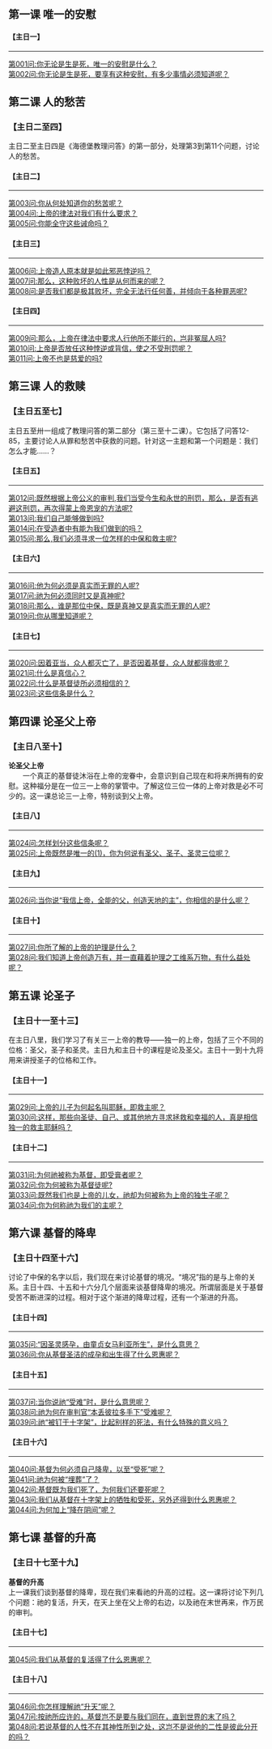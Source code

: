 ## 第一课 唯一的安慰

#### 【主日一】
---
[第001问:你无论是生是死，唯一的安慰是什么？](001.md)<br/>
[第002问:你无论是生是死，要享有这种安慰，有多少事情必须知道呢？](002.md)<br/>

## 第二课 人的愁苦
### 【主日二至四】
主日二至主日四是《海德堡教理问答》的第一部分，处理第3到第11个问题，讨论人的愁苦。


#### 【主日二】
---
[第003问:你从何处知道你的愁苦呢？](003.md)<br/>
[第004问:上帝的律法对我们有什么要求？](004.md)<br/>
[第005问:你能全守这些诫命吗？](005.md)<br/>

#### 【主日三】
---
[第006问:上帝造人原本就是如此邪恶悖逆吗？](006.md)<br/>
[第007问:那么，这种败坏的人性是从何而来的呢？](007.md)<br/>
[第008问:是否我们都是极其败坏，完全无法行任何善，并倾向于各种罪恶呢?](008.md)<br/>

#### 【主日四】
---
[第009问:那么，上帝在律法中要求人行他所不能行的，岂非冤屈人吗?](009.md)<br/>
[第010问:上帝是否放任这种悖逆或背信，使之不受刑罚呢？](010.md)<br/>
[第011问:上帝不也是慈爱的吗?](011.md)<br/>

## 第三课 人的救赎
### 【主日五至七】
主日五至卅一组成了教理问答的第二部分（第三至十二课）。它包括了问答12-85，主要讨论人从罪和愁苦中获救的问题。针对这一主题和第一个问题是：我们怎么才能……？

#### 【主日五】
---
[第012问:既然根据上帝公义的审判,我们当受今生和永世的刑罚，那么，是否有逃避这刑罚，再次得蒙上帝恩宠的方法呢?](012.md)<br/>
[第013问:我们自己能够做到吗?](013.md)<br/>
[第014问:在受造者中有能为我们做到的吗？](014.md)<br/>
[第015问:那么,我们必须寻求一位怎样的中保和救主呢?](015.md)<br/>

#### 【主日六】
---
[第016问:他为何必须是真实而无罪的人呢?](016.md)<br/>
[第017问:祂为何必须同时又是真神呢?](017.md)<br/>
[第018问:那么，谁是那位中保，既是真神又是真实而无罪的人呢?](018.md)<br/>
[第019问:你从哪里知道呢？](019.md)<br/>

#### 【主日七】
---
[第020问:因着亚当，众人都灭亡了，是否因着基督，众人就都得救呢？](020.md)<br/>
[第021问:什么是真信心？](021.md)<br/>
[第022问:什么是基督徒所必须相信的？](022.md)<br/>
[第023问:这些信条是什么？](023.md)<br/>

## 第四课 论圣父上帝
### 【主日八至十】
**论圣父上帝**<br/>
　　一个真正的基督徒沐浴在上帝的宠眷中，会意识到自己现在和将来所拥有的安慰。这种福分是在一位三一上帝的掌管中。了解这位三位一体的上帝对救是必不可少的。这一课总论三一上帝，特别谈到父上帝。

#### 【主日八】
---
[第024问:怎样划分这些信条呢？](024.md)<br/>
[第025问:上帝既然是唯一的(1)，你为何说有圣父、圣子、圣灵三位呢？](025.md)<br/>

#### 【主日九】
---
[第026问:当你说“我信上帝，全能的父，创造天地的主”，你相信的是什么呢？](026.md)<br/>

#### 【主日十】
---
[第027问:你所了解的上帝的护理是什么？](027.md)<br/>
[第028问:我们知道上帝创造万有，并一直藉着护理之工维系万物，有什么益处呢？](028.md)<br/>

## 第五课 论圣子
### 【主日十一至十三】
在主日八里，我们学习了有关三一上帝的教导——独一的上帝，包括了三个不同的位格：圣父，圣子和圣灵。主日九和主日十的课程是论及圣父。主日十一到十九将用来讲授圣子的位格和工作。

#### 【主日十一】
---
[第029问:上帝的儿子为何起名叫耶稣，即救主呢？](029.md)<br/>
[第030问:这样，那些向圣徒、自己、或其他地方寻求拯救和幸福的人，真是相信独一的救主耶稣吗？](030.md)<br/>

#### 【主日十二】
---
[第031问:为何祂被称为基督，即受膏者呢？](031.md)<br/>
[第032问:你为何被称为基督徒呢?](032.md)<br/>
[第033问:既然我们也是上帝的儿女，祂却为何被称为上帝的独生子呢？](033.md)<br/>
[第034问:你为何称祂为我们的主呢？](034.md)<br/>

## 第六课 基督的降卑
### 【主日十四至十六】
讨论了中保的名字以后，我们现在来讨论基督的境况。“境况”指的是与上帝的关系。主日十四、十五和十六分几个层面来谈基督降卑的境况。所谓层面是关于基督受苦不断进深的过程。相对于这个渐进的降卑过程，还有一个渐进的升高。

#### 【主日十四】
---
[第035问:“因圣灵感孕，由童贞女马利亚所生”，是什么意思？](035.md)<br/>
[第036问:你从基督圣洁的成孕和出生得了什么恩惠呢？](036.md)<br/>

#### 【主日十五】
---
[第037问:当你说祂“受难”时，是什么意思呢？](037.md)<br/>
[第038问:祂为何在审判官“本丢彼拉多手下”受难呢？](038.md)<br/>
[第039问:祂“被钉于十字架”，比起别样的死法，有什么特殊的意义吗？](039.md)<br/>

#### 【主日十六】
---
[第040问:基督为何必须自己降卑，以至“受死”呢？](040.md)<br/>
[第041问:祂为何被“埋葬”了？](041.md)<br/>
[第042问:基督既为我们死了，为何我们还要死呢？](042.md)<br/>
[第043问:我们从基督在十字架上的牺牲和受死，另外还得到什么恩惠呢？](043.md)<br/>
[第044问:为何加上“降在阴间”呢？](044.md)<br/>

## 第七课 基督的升高
### 【主日十七至十九】
**基督的升高**<br/>
上一课我们谈到基督的降卑，现在我们来看祂的升高的过程。这一课将讨论下列几个问题：祂的复活，升天，在天上坐在父上帝的右边，以及祂在末世再来，作万民的审判。

#### 【主日十七】
---
[第045问:我们从基督的复活得了什么恩惠呢？](045.md)<br/>

#### 【主日十八】
---
[第046问:你怎样理解祂“升天”呢？](046.md)<br/>
[第047问:按祂所应许的，基督岂不是要与我们同在，直到世界的末了吗？](047.md)<br/>
[第048问:若说基督的人性不在其神性所到之处，这岂不是说他的二性是彼此分开的吗？](048.md)<br/>
